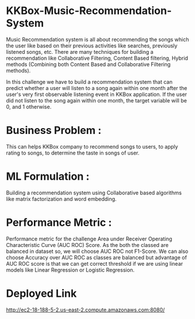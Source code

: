 # KKBox-Music-Recommendation-System
Music Recommendation system is all about recommending the songs which the user like based on their previous activities like searches, previously listened songs, etc. There are many techniques for building a recommendation like Collaborative Filtering, Content Based filtering, Hybrid methods (Combining both Content Based and Collaborative Filtering methods). 

In this challenge we have to build a recommendation system that can predict whether a user will listen to a song again within one month after the user's very first observable listening event in KKBox application. If the user did not listen to the song again within one month, the target variable will be 0, and 1 otherwise.  
# Business Problem : 
This can helps KKBox company to recommend songs to users, to apply rating to songs, to determine the taste in songs of user. 
# ML Formulation :
Building a recommendation system using Collaborative based algorithms like matrix factorization and word embedding. 
# Performance Metric : 
Performance metric for the challenge Area under Receiver Operating Characteristic Curve (AUC ROC) Score. As the both the classed are balanced in dataset so, we will choose AUC ROC not F1-Score. We can also choose Accuracy over AUC ROC as classes are balanced but advantage of AUC ROC score is that we can get correct threshold if we are using linear models like Linear Regression or Logistic Regression.
# Deployed Link
http://ec2-18-188-5-2.us-east-2.compute.amazonaws.com:8080/
